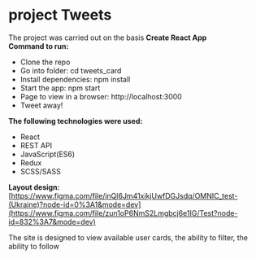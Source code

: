 # **project Tweets**

The project was carried out on the basis **Create React App** </br>
**Command to run:** 
- Clone the repo
- Go into folder: cd tweets_card
- Install dependencies: npm install
- Start the app: npm start
- Page to view in a browser: http://localhost:3000
- Tweet away!

**The following technologies were used:**
- React
- REST API
- JavaScript(ES6)
- Redux
- SCSS/SASS

**Layout design:** [https://www.figma.com/file/inQl6Jm41xikjUwfDGJsdq/OMNIC_test-(Ukraine)?node-id=0%3A1&mode=dev](https://www.figma.com/file/zun1oP6NmS2Lmgbcj6e1IG/Test?node-id=832%3A7&mode=dev)

The site is designed to view available user cards, the ability to filter, the ability to follow
